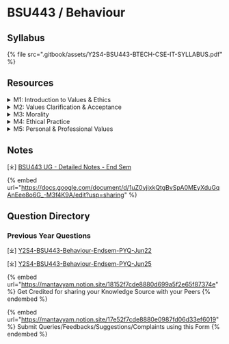 # BSU443 / Behaviour

## Syllabus

{% file src=".gitbook/assets/Y2S4-BSU443-BTECH-CSE-IT-SYLLABUS.pdf" %}

## Resources

<details>

<summary>M1: Introduction to Values &#x26; Ethics</summary>

\[⤓] [M1 Introduction to Values Ethics](https://docs.google.com/presentation/d/19sqjYYybCii5E_VDY1Gaqwd9I4832T5L/edit?usp=drive_link\&ouid=114560226846413789967\&rtpof=true\&sd=true)

* Meaning & its type
* Relationship between Values and Ethics
  * Its implication in one’s life

</details>

<details>

<summary>M2: Values Clarification &#x26; Acceptance</summary>

\[⤓] [M2 Values Clarification and Acceptance](https://docs.google.com/presentation/d/1A0cvHDTY-2YYFy9gB1Dj9YIUw35Nz8SO/edit?usp=drive_link\&ouid=114560226846413789967\&rtpof=true\&sd=true)

* Core Values-Respect, Responsibility, Integrity, Resilience, Care, & Harmony
  * Its process-Self Exploration
* Nurturing Good values

</details>

<details>

<summary>M3: Morality</summary>

\[⤓] [M3 Morality](https://docs.google.com/presentation/d/19zjxlsYiLlfiSex64EQVv4ZelpVauw_0/edit?usp=drive_link\&ouid=114560226846413789967\&rtpof=true\&sd=true)

* Difference between morality, ethics \&values
* Significance of moral values

</details>

<details>

<summary>M4: Ethical Practice</summary>

\[⤓] [M4 Ethical Practice](https://drive.google.com/file/d/19yirMal0VnX-eyGzfW1-112Gtr6F47eS/view?usp=drive_link)

* Ethical Decision making
* Challenges in its implementation
* Prevention of Corruption \&Crime

</details>

<details>

<summary>M5: Personal &#x26; Professional Values</summary>

\[⤓] [M5 Personal and Professional Values](https://drive.google.com/file/d/19tL1b_Lc8q8gn28tTPbMazERzj_yuCaL/view?usp=drive_link)

* Personal values-Empathy, honesty, courage, commitment
* Professional Values-Work ethics, respect for others
  * Its role in personality development
* Character building-“New Self awareness”

</details>

## Notes

\[⤓] [BSU443 UG - Detailed Notes - End Sem](https://docs.google.com/document/d/1uZ0yjixkQtgBvSpA0MEyXduGqAnEee8o6G_-M3f4K9A/edit?usp=sharing)

{% embed url="https://docs.google.com/document/d/1uZ0yjixkQtgBvSpA0MEyXduGqAnEee8o6G_-M3f4K9A/edit?usp=sharing" %}

## Question Directory

### Previous Year Questions

\[⤓] [Y2S4-BSU443-Behaviour-Endsem-PYQ-Jun22](https://drive.google.com/file/d/1h31UA_Rl2gJx0II9sNVanGrMkNtG7MXq/view?usp=drive_link)

\[⤓] [Y2S4-BSU443-Behaviour-Endsem-PYQ-Jun25](https://drive.google.com/file/d/1RI9GBV-4LUUJmDmqWe8UX8k2h_zq5EkZ/view?usp=drive_link)

{% embed url="https://mantavyam.notion.site/18152f7cde8880d699a5f2e65f87374e" %}
Get Credited for sharing your Knowledge Source with your Peers
{% endembed %}

{% embed url="https://mantavyam.notion.site/17e52f7cde8880e0987fd06d33ef6019" %}
Submit Queries/Feedbacks/Suggestions/Complaints using this Form
{% endembed %}
